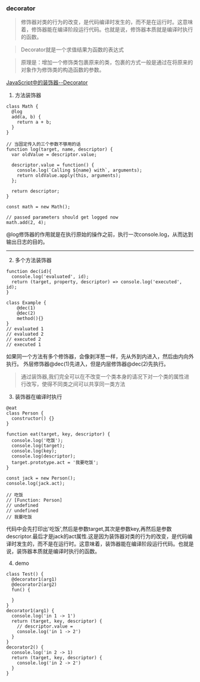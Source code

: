 ### decorator
> 修饰器对类的行为的改变，是代码编译时发生的，而不是在运行时。这意味着，修饰器能在编译阶段运行代码。也就是说，修饰器本质就是编译时执行的函数。

> Decorator就是一个求值结果为函数的表达式

> 原理是：增加一个修饰类包裹原来的类，包裹的方式一般是通过在将原来的对象作为修饰类的构造函数的参数。

[JavaScript中的装饰器--Decorator](https://juejin.im/post/5ab26c87f265da23866fc80d)
1. 方法装饰器
```
class Math {
  @log
  add(a, b) {
    return a + b;
  }
}

// 当固定传入的三个参数不够用的话
function log(target, name, descriptor) {
  var oldValue = descriptor.value;

  descriptor.value = function() {
    console.log(`Calling ${name} with`, arguments);
    return oldValue.apply(this, arguments);
  };

  return descriptor;
}

const math = new Math();

// passed parameters should get logged now
math.add(2, 4);
```
@log修饰器的作用就是在执行原始的操作之前，执行一次console.log，从而达到输出日志的目的。

---

2. 多个方法装饰器
```
function dec(id){
  console.log('evaluated', id);
  return (target, property, descriptor) => console.log('executed', id);
}

class Example {
    @dec(1)
    @dec(2)
    method(){}
}
// evaluated 1
// evaluated 2
// executed 2
// executed 1
```
如果同一个方法有多个修饰器，会像剥洋葱一样，先从外到内进入，然后由内向外执行。
外层修饰器@dec(1)先进入，但是内层修饰器@dec(2)先执行。

> 通过装饰器,我们完全可以在不改变一个类本身的请况下对一个类的属性进行改写，使得不同类之间可以共享同一类方法

3. 装饰器在编译时执行
```
@eat
class Person {
  constructor() {}
}

function eat(target, key, descriptor) {
  console.log('吃饭');
  console.log(target);
  console.log(key);
  console.log(descriptor);
  target.prototype.act = '我要吃饭';
}

const jack = new Person();
console.log(jack.act);

// 吃饭
// [Function: Person]
// undefined
// undefined
// 我要吃饭
```
代码中会先打印出'吃饭',然后是参数target,其次是参数key,再然后是参数descriptor.最后才是jack的act属性.这是因为装饰器对类的行为的改变，是代码编译时发生的，而不是在运行时。这意味着，装饰器能在编译阶段运行代码。也就是说，装饰器本质就是编译时执行的函数。

4. demo
```
class Test() {
  @decorator1(arg1)
  @decorator2(arg2)
  fun() {

  }
}
decorator1(arg1) {
  console.log('in 1 -> 1')
  return (target, key, descriptor) {
    // descriptor.value = 
    console.log('in 1 -> 2')
  }
}
decorator2() {
  console.log('in 2 -> 1)
  return (target, key, descriptor) {
    console.log('in 2 -> 2')
  }
}
```